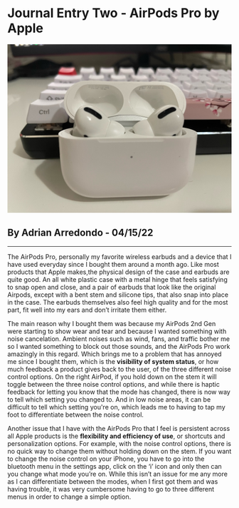 # **Journal Entry Two - AirPods Pro by Apple**
![alt text](../assets/airPodPros.jpeg)
## By Adrian Arredondo - 04/15/22
---
The AirPods Pro, personally my favorite wireless earbuds and a device that I have used everyday since I bought them around a month ago. Like most products that Apple makes,the physical design of the case and earbuds are quite good. An all white plastic case with a metal hinge that feels satisfying to snap open and close, and a pair of earbuds that look like the original Airpods, except with a bent stem and silicone tips, that also snap into place in the case. The earbuds themselves also feel high quality and for the most part, fit well into my ears and don’t irritate them either. 

The main reason why I bought them was because my AirPods 2nd Gen were starting to show wear and tear and because I wanted something with noise cancelation. Ambient noises such as wind, fans, and traffic bother me so I wanted something to block out those sounds, and the AirPods Pro work amazingly in this regard. Which brings me to a problem that has annoyed me since I bought them, which is the **visibility of system status**, or how much feedback a product gives back to the user, of the three different noise control options. On the right AirPod, if you hold down on the stem it will toggle between the three noise control options, and while there is haptic feedback for letting you know that the mode has changed, there is now way to tell which setting you changed to. And in low noise areas, it can be difficult to tell which setting you're on, which leads me to having to tap my foot to differentiate between the noise control.

Another issue that I have with the AirPods Pro that I feel is persistent across all Apple products is the **flexibility and efficiency of use**, or shortcuts and personalization options. For example, with the noise control options, there is no quick way to change them without holding down on the stem. If you want to change the noise control on your iPhone, you have to go into the bluetooth menu in the settings app, click on the ‘i’ icon and only then can you change what mode you’re on. While this isn’t an issue for me any more as I can differentiate between the modes, when I first got them and was having trouble, it was very cumbersome having to go to three different menus in order to change a simple option. 
